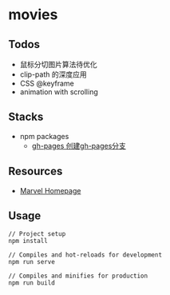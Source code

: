 # movies

## Todos
- 鼠标分切图片算法待优化
- clip-path 的深度应用
- CSS @keyframe
- animation with scrolling

## Stacks
- npm packages
  - [gh-pages 创建gh-pages分支](https://github.com/tschaub/gh-pages#options)

## Resources
- [Marvel Homepage](https://www.marvel.com/)

## Usage

```
// Project setup
npm install

// Compiles and hot-reloads for development
npm run serve

// Compiles and minifies for production
npm run build
```
